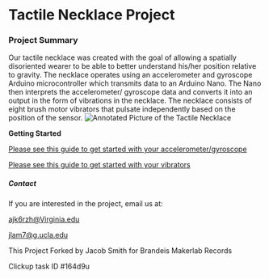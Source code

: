 # Tactile Necklace Project

### Project Summary

Our tactile necklace was created with the goal of allowing a spatially disoriented wearer to be able to better understand his/her position relative to gravity. The necklace operates using an accelerometer and gyroscope Arduino microcontroller which transmits data to an Arduino Nano. The Nano then interprets the accelerometer/ gyroscope data and converts it into an output in the form of vibrations in the necklace. The necklace consists of eight brush motor vibrators that pulsate independently based on the position of the sensor. 
![Annotated Picture of the Tactile Necklace](Necklace_Annotated.JPG)

**Getting Started**

[Please see this guide to get started with your accelerometer/gyroscope](https://brandeismakerlab.dozuki.com/Guide/Veni+Vidi+Vici+with+the+Accelerometer-Gyroscope-Thermometer/11?lang=en)

[Please see this guide to get started with your vibrators](https://brandeismakerlab.dozuki.com/Guide/How+to+Control+a+Vibrator/17?lang=en)

##### Contact

If you are interested in the project, email us at:

ajk6rzh@Virginia.edu

jlam7@g.ucla.edu

This Project Forked by Jacob Smith for Brandeis Makerlab Records

Clickup task ID #164d9u